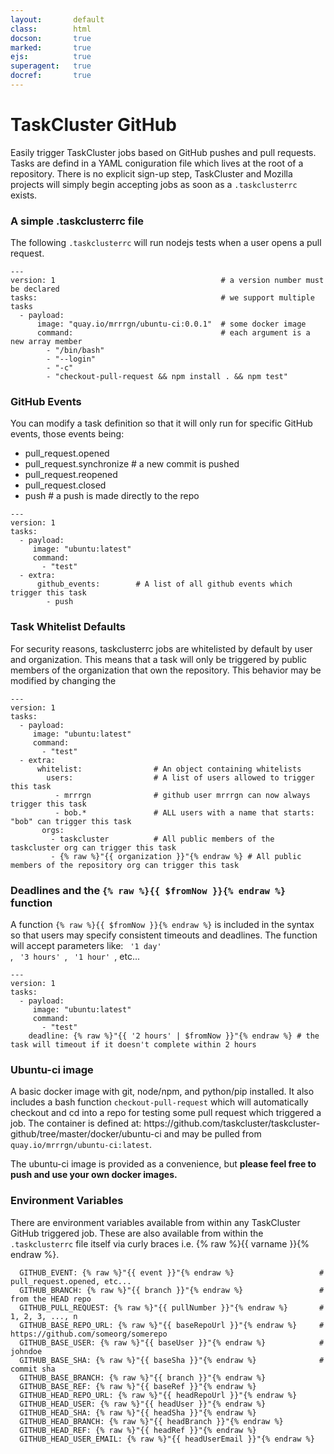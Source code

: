 ```yaml
---
layout:       default
class:        html
docson:       true
marked:       true
ejs:          true
superagent:   true
docref:       true
---
```


<h1>TaskCluster GitHub</h1>
<p>
Easily trigger TaskCluster jobs based on GitHub pushes and pull requests. Tasks are defind in a YAML coniguration file which lives at the root of a repository. There is no explicit sign-up step, TaskCluster and Mozilla projects will simply begin accepting jobs as soon as a <code>.taskclusterrc</code> exists.
</p>

### A simple .taskclusterrc file
<p>
The following <code>.taskclusterrc</code> will run nodejs tests when a user opens a pull request.
</p>

```
---
version: 1                                     # a version number must be declared
tasks:                                         # we support multiple tasks
  - payload:
      image: "quay.io/mrrrgn/ubuntu-ci:0.0.1"  # some docker image
      command:                                 # each argument is a new array member
        - "/bin/bash"
        - "--login"
        - "-c"
        - "checkout-pull-request && npm install . && npm test"
```

### GitHub Events

You can modify a task definition so that it will only run for specific GitHub events, those events being:

  * pull_request.opened
  * pull_request.synchronize # a new commit is pushed
  * pull_request.reopened
  * pull_request.closed
  * push                     # a push is made directly to the repo


```
---
version: 1
tasks:
  - payload:
     image: "ubuntu:latest"
     command:
       - "test"
  - extra:
      github_events:        # A list of all github events which trigger this task
        - push
```

### Task Whitelist Defaults
<p>
For security reasons, taskclusterrc jobs are whitelisted by default by user and organization. This means that a task will only be triggered by public members of the organization that own the repository. This behavior may be modified by changing the
</p>

```
---
version: 1
tasks:
  - payload:
     image: "ubuntu:latest"
     command:
       - "test"
  - extra:
      whitelist:                # An object containing whitelists
        users:                  # A list of users allowed to trigger this task
          - mrrrgn              # github user mrrrgn can now always trigger this task
          - bob.*               # ALL users with a name that starts: "bob" can trigger this task
       orgs:
         - taskcluster          # All public members of the taskcluster org can trigger this task
         - {% raw %}"{{ organization }}"{% endraw %} # All public members of the repository org can trigger this task

```

### Deadlines and the <code>{% raw %}{{ $fromNow }}{% endraw %}</code> function

A function <code>{% raw %}{{ $fromNow }}{% endraw %}</code> is included in the syntax so that users may specify consistent timeouts and deadlines. The function will accept parameters like:
<code> '1 day' </code>, <code> '3 hours' </code>, <code> '1 hour' </code>, etc...

```
---
version: 1
tasks:
  - payload:
     image: "ubuntu:latest"
     command:
       - "test"
    deadline: {% raw %}"{{ '2 hours' | $fromNow }}"{% endraw %} # the task will timeout if it doesn't complete within 2 hours
```

### Ubuntu-ci image

<p>
A basic docker image with git, node/npm, and python/pip installed. It also includes a bash function <code>checkout-pull-request</code> which will automatically checkout and cd into a repo for testing some pull request which triggered a job. The container is defined at: https://github.com/taskcluster/taskcluster-github/tree/master/docker/ubuntu-ci and may be pulled from <code>quay.io/mrrrgn/ubuntu-ci:latest</code>.

The ubuntu-ci image is provided as a convenience, but <b>please feel free to push and use your own docker images.</b>
</p>

### Environment Variables

<p> There are environment variables available from within any TaskCluster GitHub triggered job. These are also available from within the <code>.taskclusterrc</code> file itself via curly braces i.e. {% raw %}{{ varname }}{% endraw %}.</p>

```
  GITHUB_EVENT: {% raw %}"{{ event }}"{% endraw %}                   # pull_request.opened, etc...
  GITHUB_BRANCH: {% raw %}"{{ branch }}"{% endraw %}                 # from the HEAD repo
  GITHUB_PULL_REQUEST: {% raw %}"{{ pullNumber }}"{% endraw %}       # 1, 2, 3, ..., n
  GITHUB_BASE_REPO_URL: {% raw %}"{{ baseRepoUrl }}"{% endraw %}     # https://github.com/someorg/somerepo
  GITHUB_BASE_USER: {% raw %}"{{ baseUser }}"{% endraw %}            # johndoe
  GITHUB_BASE_SHA: {% raw %}"{{ baseSha }}"{% endraw %}              # commit sha
  GITHUB_BASE_BRANCH: {% raw %}"{{ branch }}"{% endraw %}
  GITHUB_BASE_REF: {% raw %}"{{ baseRef }}"{% endraw %}
  GITHUB_HEAD_REPO_URL: {% raw %}"{{ headRepoUrl }}"{% endraw %}
  GITHUB_HEAD_USER: {% raw %}"{{ headUser }}"{% endraw %}
  GITHUB_HEAD_SHA: {% raw %}"{{ headSha }}"{% endraw %}
  GITHUB_HEAD_BRANCH: {% raw %}"{{ headBranch }}"{% endraw %}
  GITHUB_HEAD_REF: {% raw %}"{{ headRef }}"{% endraw %}
  GITHUB_HEAD_USER_EMAIL: {% raw %}"{{ headUserEmail }}"{% endraw %}
```

<div data-render-schema='http://schemas.taskcluster.net/github/v1/taskclusterrc.json'></div>
<div data-doc-ref='http://references.taskcluster.net/github/v1/api.json'></div>
<div data-doc-ref='http://references.taskcluster.net/github/v1/exchanges.json'></div>
